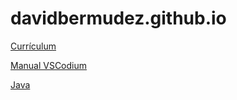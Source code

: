 # davidbermudez.github.io

[Currículum](https://davidbermudez.github.io/markdown-cv-master/)

[Manual VSCodium](https://davidbermudez.github.io/VSCodium/)

[Java](https://davidbermudez.github.io/Java/)
